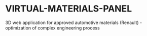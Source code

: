 # VIRTUAL-MATERIALS-PANEL
3D web application for approved automotive materials (Renault) - optimization of complex engineering process
